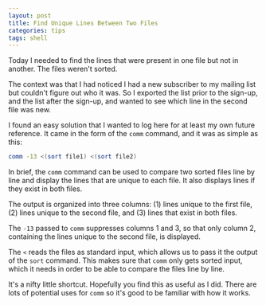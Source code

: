 ```yaml
---
layout: post
title: Find Unique Lines Between Two Files
categories: tips
tags: shell
---
```


Today I needed to find the lines that were present in one file but not in another. The files weren't sorted.

The context was that I had noticed I had a new subscriber to my mailing list but couldn't figure out who it was. So I exported the list prior to the sign-up, and the list after the sign-up, and wanted to see which line in the second file was new.

I found an easy solution that I wanted to log here for at least my own future reference. It came in the form of the `comm` command, and it was as simple as this:

```bash
comm -13 <(sort file1) <(sort file2)
```

In brief, the `comm` command can be used to compare two sorted files line by line and display the lines that are unique to each file. It also displays lines if they exist in both files.

The output is organized into three columns: (1) lines unique to the first file, (2) lines unique to the second file, and (3) lines that exist in both files.

The `-13` passed to `comm` suppresses columns 1 and 3, so that only column 2, containing the lines unique to the second file, is displayed.

The `<` reads the files as standard input, which allows us to pass it the output of the `sort` command. This makes sure that `comm` only gets sorted input, which it needs in order to be able to compare the files line by line.

It's a nifty little shortcut. Hopefully you find this as useful as I did. There are lots of potential uses for `comm` so it's good to be familiar with how it works.
